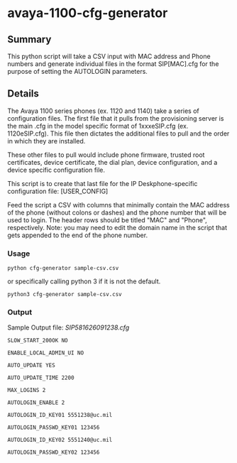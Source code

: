 # avaya-1100-cfg-generator

## Summary
This python script will take a CSV input with MAC address and Phone numbers and generate individual files in the format SIP[MAC].cfg for the purpose of setting the AUTOLOGIN parameters.

## Details
The Avaya 1100 series phones (ex. 1120 and 1140) take a series of configuration files. The first file that it pulls from the provisioning server is the main .cfg in the model specific format of 1xxxeSIP.cfg (ex. 1120eSIP.cfg). This file then dictates the additional files to pull and the order in which they are installed.

These other files to pull would include phone firmware, trusted root certificates, device certificate, the dial plan, device configuration, and a device specific configuration file.

This script is to create that last file for the IP Deskphone-specific configuration file: [USER_CONFIG]

Feed the script a CSV with columns that minimally contain the MAC address of the phone (without colons or dashes) and the phone number that will be used to login. The header rows should be titled "MAC" and "Phone", respectively.
Note: you may need to edit the domain name in the script that gets appended to the end of the phone number. 

### Usage
```
python cfg-generator sample-csv.csv
```
or specifically calling python 3 if it is not the default.
```
python3 cfg-generator sample-csv.csv
```

### Output
Sample Output file: *SIP581626091238.cfg*
```
SLOW_START_200OK NO

ENABLE_LOCAL_ADMIN_UI NO

AUTO_UPDATE YES

AUTO_UPDATE_TIME 2200

MAX_LOGINS 2

AUTOLOGIN_ENABLE 2

AUTOLOGIN_ID_KEY01 5551238@uc.mil

AUTOLOGIN_PASSWD_KEY01 123456

AUTOLOGIN_ID_KEY02 5551240@uc.mil

AUTOLOGIN_PASSWD_KEY02 123456
```
